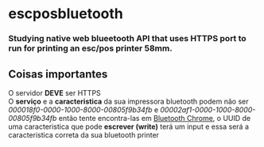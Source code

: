 # escposbluetooth
 ### Studying native web blueetooth API that uses HTTPS port to run for printing an esc/pos printer 58mm.

## Coisas importantes
O servidor **DEVE** ser HTTPS <br>
O **serviço** e a **caracteristica** da sua impressora bluetooth podem não ser _000018f0-0000-1000-8000-00805f9b34fb_ e _00002af1-0000-1000-8000-00805f9b34fb_
então tente encontra-las em [Bluetooth Chrome](chrome://bluetooth-internals/#devices), o UUID de uma caracteristica que pode **escrever (write)** terá um input e essa será a caracteristica correta da sua bluetooth printer <br>

